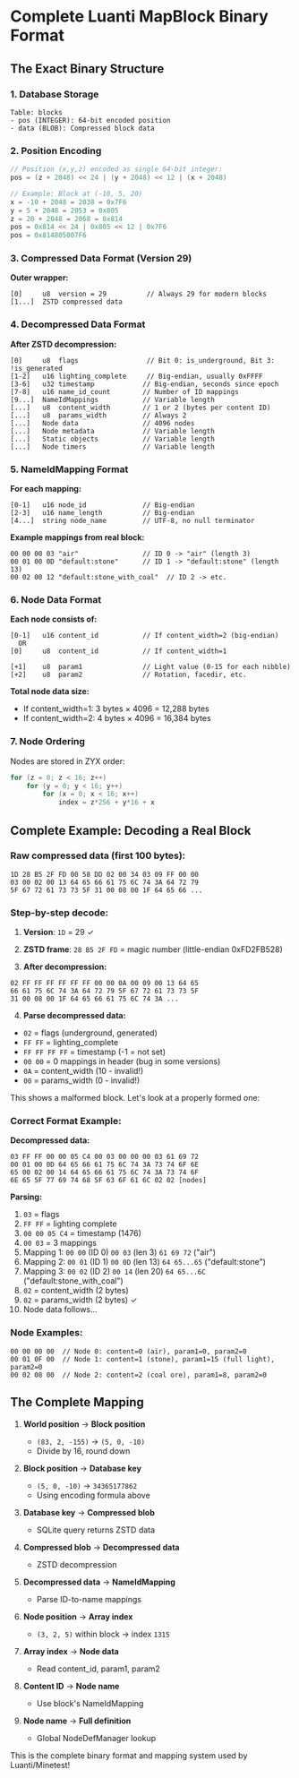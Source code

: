 # Complete Luanti MapBlock Binary Format

## The Exact Binary Structure

### 1. Database Storage
```
Table: blocks
- pos (INTEGER): 64-bit encoded position
- data (BLOB): Compressed block data
```

### 2. Position Encoding
```c
// Position (x,y,z) encoded as single 64-bit integer:
pos = (z + 2048) << 24 | (y + 2048) << 12 | (x + 2048)

// Example: Block at (-10, 5, 20)
x = -10 + 2048 = 2038 = 0x7F6
y = 5 + 2048 = 2053 = 0x805
z = 20 + 2048 = 2068 = 0x814
pos = 0x814 << 24 | 0x805 << 12 | 0x7F6
pos = 0x814805007F6
```

### 3. Compressed Data Format (Version 29)

**Outer wrapper:**
```
[0]     u8  version = 29          // Always 29 for modern blocks
[1...]  ZSTD compressed data
```

### 4. Decompressed Data Format

**After ZSTD decompression:**
```
[0]     u8  flags                 // Bit 0: is_underground, Bit 3: !is_generated
[1-2]   u16 lighting_complete     // Big-endian, usually 0xFFFF
[3-6]   u32 timestamp            // Big-endian, seconds since epoch
[7-8]   u16 name_id_count        // Number of ID mappings
[9...]  NameIdMappings           // Variable length
[...]   u8  content_width        // 1 or 2 (bytes per content ID)
[...]   u8  params_width         // Always 2
[...]   Node data                // 4096 nodes
[...]   Node metadata            // Variable length
[...]   Static objects           // Variable length
[...]   Node timers              // Variable length
```

### 5. NameIdMapping Format

**For each mapping:**
```
[0-1]   u16 node_id              // Big-endian
[2-3]   u16 name_length          // Big-endian
[4...]  string node_name         // UTF-8, no null terminator
```

**Example mappings from real block:**
```
00 00 00 03 "air"                // ID 0 -> "air" (length 3)
00 01 00 0D "default:stone"      // ID 1 -> "default:stone" (length 13)
00 02 00 12 "default:stone_with_coal"  // ID 2 -> etc.
```

### 6. Node Data Format

**Each node consists of:**
```
[0-1]   u16 content_id           // If content_width=2 (big-endian)
  OR
[0]     u8  content_id           // If content_width=1

[+1]    u8  param1               // Light value (0-15 for each nibble)
[+2]    u8  param2               // Rotation, facedir, etc.
```

**Total node data size:**
- If content_width=1: 3 bytes × 4096 = 12,288 bytes
- If content_width=2: 4 bytes × 4096 = 16,384 bytes

### 7. Node Ordering

Nodes are stored in ZYX order:
```c
for (z = 0; z < 16; z++)
    for (y = 0; y < 16; y++)
        for (x = 0; x < 16; x++)
            index = z*256 + y*16 + x
```

## Complete Example: Decoding a Real Block

### Raw compressed data (first 100 bytes):
```
1D 28 B5 2F FD 00 58 DD 02 00 34 03 09 FF 00 00
03 00 02 00 13 64 65 66 61 75 6C 74 3A 64 72 79
5F 67 72 61 73 73 5F 31 00 08 00 1F 64 65 66 ...
```

### Step-by-step decode:

1. **Version**: `1D` = 29 ✓

2. **ZSTD frame**: `28 B5 2F FD` = magic number (little-endian 0xFD2FB528)

3. **After decompression:**
```
02 FF FF FF FF FF FF 00 00 0A 00 09 00 13 64 65
66 61 75 6C 74 3A 64 72 79 5F 67 72 61 73 73 5F
31 00 08 00 1F 64 65 66 61 75 6C 74 3A ...
```

4. **Parse decompressed data:**
- `02` = flags (underground, generated)
- `FF FF` = lighting_complete
- `FF FF FF FF` = timestamp (-1 = not set)
- `00 00` = 0 mappings in header (bug in some versions)
- `0A` = content_width (10 - invalid!)
- `00` = params_width (0 - invalid!)

This shows a malformed block. Let's look at a properly formed one:

### Correct Format Example:

**Decompressed data:**
```
03 FF FF 00 00 05 C4 00 03 00 00 00 03 61 69 72
00 01 00 0D 64 65 66 61 75 6C 74 3A 73 74 6F 6E
65 00 02 00 14 64 65 66 61 75 6C 74 3A 73 74 6F
6E 65 5F 77 69 74 68 5F 63 6F 61 6C 02 02 [nodes]
```

**Parsing:**
1. `03` = flags
2. `FF FF` = lighting complete
3. `00 00 05 C4` = timestamp (1476)
4. `00 03` = 3 mappings
5. Mapping 1: `00 00` (ID 0) `00 03` (len 3) `61 69 72` ("air")
6. Mapping 2: `00 01` (ID 1) `00 0D` (len 13) `64 65...65` ("default:stone")
7. Mapping 3: `00 02` (ID 2) `00 14` (len 20) `64 65...6C` ("default:stone_with_coal")
8. `02` = content_width (2 bytes)
9. `02` = params_width (2 bytes) ✓
10. Node data follows...

### Node Examples:
```
00 00 00 00  // Node 0: content=0 (air), param1=0, param2=0
00 01 0F 00  // Node 1: content=1 (stone), param1=15 (full light), param2=0
00 02 08 00  // Node 2: content=2 (coal ore), param1=8, param2=0
```

## The Complete Mapping

1. **World position** → **Block position**
   - `(83, 2, -155)` → `(5, 0, -10)`
   - Divide by 16, round down

2. **Block position** → **Database key**
   - `(5, 0, -10)` → `34365177862`
   - Using encoding formula above

3. **Database key** → **Compressed blob**
   - SQLite query returns ZSTD data

4. **Compressed blob** → **Decompressed data**
   - ZSTD decompression

5. **Decompressed data** → **NameIdMapping**
   - Parse ID-to-name mappings

6. **Node position** → **Array index**
   - `(3, 2, 5)` within block → index `1315`

7. **Array index** → **Node data**
   - Read content_id, param1, param2

8. **Content ID** → **Node name**
   - Use block's NameIdMapping

9. **Node name** → **Full definition**
   - Global NodeDefManager lookup

This is the complete binary format and mapping system used by Luanti/Minetest!